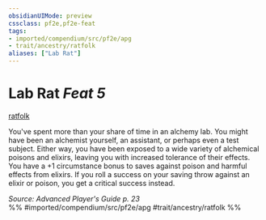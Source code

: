 ```yaml
---
obsidianUIMode: preview
cssclass: pf2e,pf2e-feat
tags:
- imported/compendium/src/pf2e/apg
- trait/ancestry/ratfolk
aliases: ["Lab Rat"]
---
```

# Lab Rat  *Feat 5*  
[ratfolk](ratfolk-b1.md)  


You've spent more than your share of time in an alchemy lab. You might have been an alchemist yourself, an assistant, or perhaps even a test subject. Either way, you have been exposed to a wide variety of alchemical poisons and elixirs, leaving you with increased tolerance of their effects. You have a +1 circumstance bonus to saves against poison and harmful effects from elixirs. If you roll a success on your saving throw against an elixir or poison, you get a critical success instead.

*Source: Advanced Player's Guide p. 23*  
%% #imported/compendium/src/pf2e/apg #trait/ancestry/ratfolk %%